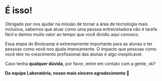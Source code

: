 # É isso!

Obrigado por nos ajudar na missão de tornar a área de tecnologia mais inclusiva, sabemos que atuar como uma pessoa entrevistadora não é tarefa fácil e damos muito valor ao tempo que você dividiu aqui conosco.

Essa etapa do Bootcamp é extremamente importante para as alunas e ter pessoas como você nos ajuda imensamente. O impacto que pessoas como você têm no crescimento profissional das alunas é algo inexplicável.

Caso tenha **qualquer dúvida**, por favor, entre em contato com a gente, ok?

**Da equipe Laboratória, nosso mais sincero agradecimento 💛**
